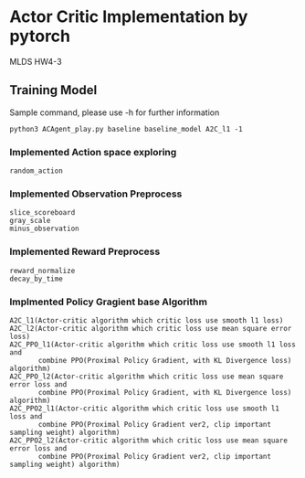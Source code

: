 # Actor Critic Implementation by pytorch

MLDS HW4-3

## Training Model

Sample command, please use -h for further information

```
python3 ACAgent_play.py baseline baseline_model A2C_l1 -1
```

### Implemented Action space exploring

```
random_action
```


### Implemented Observation Preprocess

```
slice_scoreboard
gray_scale
minus_observation
```

### Implemented Reward Preprocess

```
reward_normalize
decay_by_time
```

### Implmented Policy Gragient base Algorithm

```
A2C_l1(Actor-critic algorithm which critic loss use smooth l1 loss)
A2C_l2(Actor-critic algorithm which critic loss use mean square error loss)
A2C_PPO_l1(Actor-critic algorithm which critic loss use smooth l1 loss and
       combine PPO(Proximal Policy Gradient, with KL Divergence loss) algorithm)
A2C_PPO_l2(Actor-critic algorithm which critic loss use mean square error loss and
       combine PPO(Proximal Policy Gradient, with KL Divergence loss) algorithm)
A2C_PPO2_l1(Actor-critic algorithm which critic loss use smooth l1 loss and
       combine PPO(Proximal Policy Gradient ver2, clip important sampling weight) algorithm)
A2C_PPO2_l2(Actor-critic algorithm which critic loss use mean square error loss and
       combine PPO(Proximal Policy Gradient ver2, clip important sampling weight) algorithm)
```

